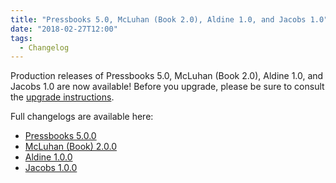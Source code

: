 ```yaml
---
title: "Pressbooks 5.0, McLuhan (Book 2.0), Aldine 1.0, and Jacobs 1.0"
date: "2018-02-27T12:00"
tags:
  - Changelog
---
```


Production releases of Pressbooks 5.0, McLuhan (Book 2.0), Aldine 1.0, and Jacobs 1.0 are
now available! Before you upgrade, please be sure to consult the
[upgrade instructions](/docs/upgrading/#upgrading-to-pressbooks-5-x).

Full changelogs are available here:

- [Pressbooks 5.0.0](/docs/changelog/pressbooks/#5-0-0)
- [McLuhan (Book) 2.0.0](/docs/changelog/pressbooks-book/#2-0-0)
- [Aldine 1.0.0](/docs/changelog/pressbooks-aldine/#1-0-0)
- [Jacobs 1.0.0](/docs/changelog/pressbooks-jacobs/#1-0-0)
